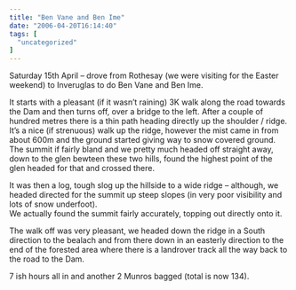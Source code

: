 ```yaml
---
title: "Ben Vane and Ben Ime"
date: "2006-04-20T16:14:40"
tags: [
  "uncategorized"
]
---
```

Saturday 15th April – drove from Rothesay (we were visiting for the Easter weekend) to Inveruglas to do Ben Vane and Ben Ime.

It starts with a pleasant (if it wasn’t raining) 3K walk along the road towards the Dam and then turns off, over a bridge to the left. After a couple of hundred metres there is a thin path heading directly up the shoulder / ridge. It’s a nice (if strenuous) walk up the ridge, however the mist came in from about 600m and the ground started giving way to snow covered ground.  
The summit if fairly bland and we pretty much headed off straight away, down to the glen bewteen these two hills, found the highest point of the glen headed for that and crossed there.

It was then a log, tough slog up the hillside to a wide ridge – although, we headed directed for the summit up steep slopes (in very poor visibility and lots of snow underfoot).  
We actually found the summit fairly accurately, topping out directly onto it.

The walk off was very pleasant, we headed down the ridge in a South direction to the bealach and from there down in an easterly direction to the end of the forested area where there is a landrover track all the way back to the road to the Dam.

7 ish hours all in and another 2 Munros bagged (total is now 134).
